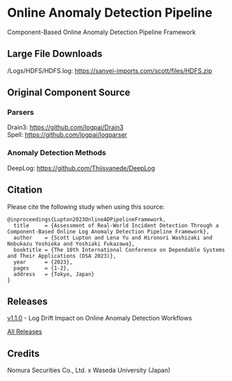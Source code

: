 # Online Anomaly Detection Pipeline
Component-Based Online Anomaly Detection Pipeline Framework

## Large File Downloads
/Logs/HDFS/HDFS.log: https://sanyei-imports.com/scott/files/HDFS.zip

## Original Component Source

### Parsers

Drain3: https://github.com/logpai/Drain3 <br>
Spell: https://github.com/logpai/logparser

### Anomaly Detection Methods

DeepLog: https://github.com/Thijsvanede/DeepLog

## Citation

Please cite the following study when using this source:

```
@inproceedings{Lupton2023OnlineADPipelineFramework,
  title     = {Assessment of Real-World Incident Detection Through a Component-Based Online Log Anomaly Detection Pipeline Framework},
  author    = {Scott Lupton and Lena Yu and Hironori Washizaki and Nobukazu Yoshioka and Yoshiaki Fukazawa},
  booktitle = {The 10th International Conference on Dependable Systems and Their Applications (DSA 2023)},
  year      = {2023},
  pages     = {1-2},
  address   = {Tokyo, Japan}
}
```
## Releases

[v1.1.0](https://github.com/MetaAnomie/OnlineADPipeline/releases/tag/v1.1.0) - Log Drift Impact on Online Anomaly Detection Workflows

[All Releases](https://github.com/MetaAnomie/OnlineADPipeline/releases)

## Credits
Nomura Securities Co., Ltd. x Waseda University (Japan)
